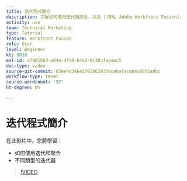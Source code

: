 ```yaml
---
title: 迭代程式簡介
description: 了解如何使用迭代和聚合，以及 [!DNL Adobe Workfront Fusion].
activity: use
team: Technical Marketing
type: Tutorial
feature: Workfront Fusion
role: User
level: Beginner
kt: 9018
exl-id: a790156d-e04e-4fd0-b4a3-9c30cfaeaac5
doc-type: video
source-git-commit: 650e4d346e1792863930dcebafacab4c88f2a8bc
workflow-type: tm+mt
source-wordcount: '37'
ht-degree: 0%

---
```


# 迭代程式簡介

在此影片中，您將學習：

* 如何使用迭代和聚合
* 不同類型的迭代器

>[!VIDEO](https://video.tv.adobe.com/v/335277/?quality=12&learn=on)
